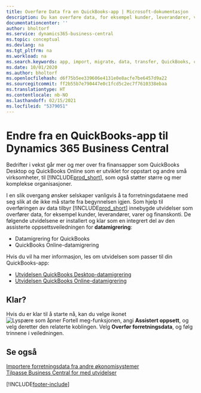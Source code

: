 ```yaml
---
title: Overføre Data fra en QuickBooks-app | Microsoft-dokumentasjon
description: Du kan overføre data, for eksempel kunder, leverandører, varer og finanskonti, fra QuickBooks-apper til Business Central.
documentationcenter: ''
author: bholtorf
ms.service: dynamics365-business-central
ms.topic: conceptual
ms.devlang: na
ms.tgt_pltfrm: na
ms.workload: na
ms.search.keywords: app, import, migrate, data, transfer, QuickBooks, customize
ms.date: 10/01/2020
ms.author: bholtorf
ms.openlocfilehash: d6f75b5ee339606e4131e0e8acfe7be6457d9a22
ms.sourcegitcommit: ff2b55b7e790447e0c1fcd5c2ec7f7610338ebaa
ms.translationtype: HT
ms.contentlocale: nb-NO
ms.lasthandoff: 02/15/2021
ms.locfileid: "5379051"
---
```

# <a name="changing-from-a-quickbooks-app-to-dynamics-365-business-central"></a>Endre fra en QuickBooks-app til Dynamics 365 Business Central
Bedrifter i vekst går mer og mer over fra finansapper som QuickBooks Desktop og QuickBooks Online som er utviklet for oppstart og andre små virksomheter, til [!INCLUDE[prod_short](includes/prod_short.md)], som også støtter større og mer komplekse organisasjoner. 

I en slik overgang ønsker selskaper vanligvis å ta forretningsdataene med seg slik at de ikke må starte fra begynnelsen igjen. Som hjelp til overføringen av data tilbyr [!INCLUDE[prod_short](includes/prod_short.md)] innebygde utvidelser som overfører data, for eksempel kunder, leverandører, varer og finanskonti. De følgende utvidelsene er installert og klar som en integrert del av den assisterte oppsettsveiledningen for **datamigrering**:

* Datamigrering for QuickBooks 
* QuickBooks Online-datamigrering

Hvis du vil ha mer informasjon, les om utvidelsen som passer til din QuickBooks-app:   

* [Utvidelsen QuickBooks Desktop-datamigrering](ui-extensions-quickbooks-data-migration.md)
* [Utvidelsen QuickBooks Online-datamigrering](ui-extensions-quickbooks-online-data-migration.md)

## <a name="ready-now"></a>Klar?
Hvis du er klar til å starte nå, kan du velge ikonet ![Lyspære som åpner Fortell meg-funksjonen](media/ui-search/search_small.png "Fortell hva du vil gjøre"), angi **Assistert oppsett**, og velg deretter den relaterte koblingen. Velg **Overfør forretningsdata**, og følg trinnene i veiledningen.

## <a name="see-also"></a>Se også
[Importere forretningsdata fra andre økonomisystemer](across-import-data-configuration-packages.md)  
[Tilpasse Business Central for med utvidelser](ui-extensions.md)   


[!INCLUDE[footer-include](includes/footer-banner.md)]